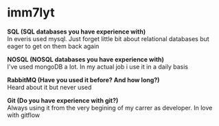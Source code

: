 # imm7lyt


**SQL (SQL databases you have experience with)** <br>
In everis used mysql. Just forget little bit about relational databases but eager to get on them back again

**NOSQL (NOSQL databases you have experience with)** <br>
I've used mongoDB a lot. In my actual job i use it in a daily basis

**RabbitMQ (Have you used it before? And how long?)** <br>
Heard about it but never used

**Git (Do you have experience with git?)** <br>
Always using it from the very begining of my carrer as developer. In love with gitflow